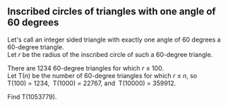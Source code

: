 ## Inscribed circles of triangles with one angle of 60 degrees

Let&apos;s call an integer sided triangle with exactly one angle of 60 degrees a 60-degree triangle.<br>
Let <var>r</var> be the radius of the inscribed circle of such a 60-degree triangle.

There are 1234 60-degree triangles for which <var>r</var> &#x2264; 100.
<br>Let T(<var>n</var>) be the number of 60-degree triangles for which <var>r</var> &#x2264; <var>n</var>, so<br>
 T(100) = 1234,&#xA0; T(1000) = 22767, and&#xA0; T(10000) = 359912.

Find T(1053779).
